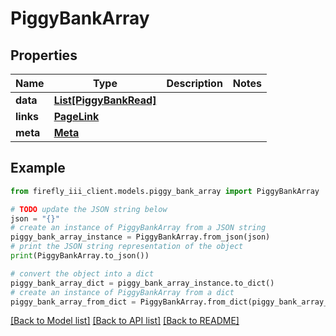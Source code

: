 # PiggyBankArray


## Properties

Name | Type | Description | Notes
------------ | ------------- | ------------- | -------------
**data** | [**List[PiggyBankRead]**](PiggyBankRead.md) |  | 
**links** | [**PageLink**](PageLink.md) |  | 
**meta** | [**Meta**](Meta.md) |  | 

## Example

```python
from firefly_iii_client.models.piggy_bank_array import PiggyBankArray

# TODO update the JSON string below
json = "{}"
# create an instance of PiggyBankArray from a JSON string
piggy_bank_array_instance = PiggyBankArray.from_json(json)
# print the JSON string representation of the object
print(PiggyBankArray.to_json())

# convert the object into a dict
piggy_bank_array_dict = piggy_bank_array_instance.to_dict()
# create an instance of PiggyBankArray from a dict
piggy_bank_array_from_dict = PiggyBankArray.from_dict(piggy_bank_array_dict)
```
[[Back to Model list]](../README.md#documentation-for-models) [[Back to API list]](../README.md#documentation-for-api-endpoints) [[Back to README]](../README.md)


